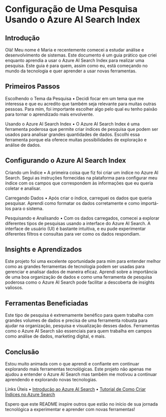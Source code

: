 # Configuração de Uma Pesquisa Usando o Azure AI Search Index

## Introdução

Olá! Meu nome é Maria e recentemente comecei a estudar análise e desenvolvimento de sistemas. Este documento é um guia prático que criei enquanto aprendia a usar o Azure AI Search Index para realizar uma pesquisa. Este guia é para quem, assim como eu, está começando no mundo da tecnologia e quer aprender a usar novas ferramentas.

## Primeiros Passos

Escolhendo o Tema da Pesquisa
	•	Decidi focar em um tema que me interessa e que eu acredito que também seja relevante para muitas outras pessoas. Para mim, foi importante escolher algo pelo qual eu tenho paixão para tornar o aprendizado mais envolvente.

Usando o Azure AI Search Index
	•	O Azure AI Search Index é uma ferramenta poderosa que permite criar índices de pesquisa que podem ser usados para analisar grandes quantidades de dados. Escolhi essa ferramenta porque ela oferece muitas possibilidades de exploração e análise de dados.

## Configurando o Azure AI Search Index

Criando um Índice
	•	A primeira coisa que fiz foi criar um índice no Azure AI Search. Segui as instruções fornecidas na plataforma para configurar meu índice com os campos que correspondem às informações que eu queria coletar e analisar.

Carregando Dados
	•	Após criar o índice, carreguei os dados que queria pesquisar. Aprendi como formatar os dados corretamente e como importá-los para o sistema.

Pesquisando e Analisando
	•	Com os dados carregados, comecei a explorar diferentes tipos de pesquisas usando a interface do Azure AI Search. A interface de usuário (UI) é bastante intuitiva, e eu pude experimentar diferentes filtros e consultas para ver como os dados respondiam.

## Insights e Aprendizados

Este projeto foi uma excelente oportunidade para mim para entender melhor como as grandes ferramentas de tecnologia podem ser usadas para gerenciar e analisar dados de maneira eficaz. Aprendi sobre a importância de uma boa organização de dados e como uma ferramenta de pesquisa poderosa como o Azure AI Search pode facilitar a descoberta de insights valiosos.

## Ferramentas Beneficiadas

Este tipo de pesquisa é extremamente benéfico para quem trabalha com grandes volumes de dados e precisa de uma ferramenta robusta para ajudar na organização, pesquisa e visualização desses dados. Ferramentas como o Azure AI Search são essenciais para quem trabalha em campos como análise de dados, marketing digital, e mais.

## Conclusão

Estou muito animada com o que aprendi e confiante em continuar explorando mais ferramentas tecnológicas. Este projeto não apenas me ajudou a entender o Azure AI Search mas também me motivou a continuar aprendendo e explorando novas tecnologias.

Links Úteis
	•	[Introdução ao Azure AI Search](https://learn.microsoft.com/pt-br/azure/search/search-what-is-azure-search)
	•	[Tutorial de Como Criar Índices no Azure Search](https://learn.microsoft.com/pt-br/azure/search/search-get-started-portal)

Espero que este README inspire outros que estão no início de sua jornada tecnológica a experimentar e aprender com novas ferramentas!
